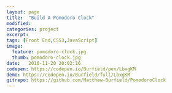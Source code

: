 ```yaml
---
layout: page
title:  "Build A Pomodoro Clock"
modified:
categories: project
excerpt:
tags: [Front End,CSS3,JavaScript]
image: 
  feature: pomodoro-clock.jpg
  thumb: pomodoro-clock.jpg
date:   2016-11-20 20:02:16
codepen: https://codepen.io/Burfield/pen/LbxgKM
demo: https://codepen.io/Burfield/full/LbxgKM
gitrepo: https://github.com/Matthew-Burfield/PomodoroClock
---
```

